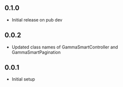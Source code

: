 ## 0.1.0
* Initial release on pub dev

## 0.0.2
* Updated class names of GammaSmartController and GammaSmartPagination

## 0.0.1
* Initial setup
